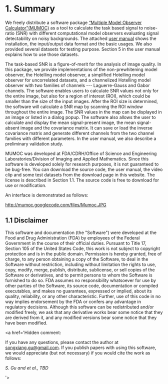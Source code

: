 # 1. Summary #

We freely distribute a software package <a href='http://mumoc.googlecode.com/files/Mumoc.tar.gz'>“Multiple Model Observer Calculator”(MUMOC)</a> as a tool to calculate the task based signal to noise-ratio (SNR) with different computational model observers evaluating signal detectability on noisy backgrounds. The attached <a href='http://mumoc.googlecode.com/files/User_Manual_v1.0.8.pdf'>user manual</a> shows the installation, the input/output data format and the basic usages. We also provided several datasets for testing purpose. Section 5 in the user manual explains how to use those datasets.

The task-based SNR is a figure-of-merit for the analysis of image quality. In this package, we provide implementations of the non-prewhitening model observer, the Hotelling model observer, a simplified Hotelling model observer for uncorrelated datasets, and a channelized Hotelling model observer with two families of channels --- Laguerre-Gauss and Gabor channels. The software enables users to calculate SNR values not only for the entire image, but also for a region of interest (ROI), which could be smaller than the size of the input images. After the ROI size is determined, the software will calculate a SNR map by scanning the ROI window throughout the entire image. The SNR values in the map can be displayed in an image or listed in a dialog popup. The software also allows the user to calculate and display the mean signal-present image, the mean signal-absent image and the covariance matrix. It can save or load the inverse covariance matrix and generate different channels from the two channel families with different parameters. In the user manual, we also describe a preliminary validation study.


MUMOC was developed at FDA/CDRH/Office of Science and Engineering Laboratories/Division of Imaging and Applied Mathematics. Since this software is developed solely for research purposes, it is not guaranteed to be bug-free. You can download the source code, the user manual, the video clip and some test datasets from the download page in this website.  The license is described in Section 1.1. The source code is free to download for use or modification.

An interface is demonstrated as follows:

http://mumoc.googlecode.com/files/Mumoc.JPG

## 1.1 Disclaimer ##
This software and documentation (the "Software") were developed at the Food and Drug Administration (FDA) by employees of the Federal Government in the course of their official duties. Pursuant to Title 17, Section 105 of the United States Code, this work is not subject to copyright protection and is in the public domain. Permission is hereby granted, free of charge, to any person obtaining a copy of the Software, to deal in the Software without restriction, including without limitation the rights to use, copy, modify, merge, publish, distribute, sublicense, or sell copies of the Software or derivatives, and to permit persons to whom the Software is furnished to do so. FDA assumes no responsibility whatsoever for use by other parties of the Software, its source code, documentation or compiled executables, and makes no guarantees, expressed or implied, about its quality, reliability, or any other characteristic.   Further, use of this code in no way implies endorsement by the FDA or confers any advantage in regulatory decisions.  Although this software can be redistributed and/or modified freely, we ask that any derivative works bear some notice that they are derived from it, and any modified versions bear some notice that they have been modified.

<a href='Hidden comment: 

If you have any questions, please contact the author at songxiang.gu@gmail.com. If you publish papers with using this software, we would appreciate (but not necessary) if you would cite the work as follows:

*S. Gu and et al., TBD*

'></a>
